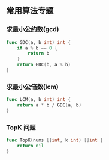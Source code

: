 ## 常用算法专题
### 求最小公约数(gcd)
```go
func GDC(a, b int) int {
	if a % b == 0 {
		return b
	}
	return GDC(b, a % b)
}
```
### 求最小公倍数(lcm)
```go
func LCM(a, b int) int {
	return a * b / GDC(a, b)
}
```

### TopK 问题
```go
func TopK(nums []int, k int) []int {
	return nil
}
```